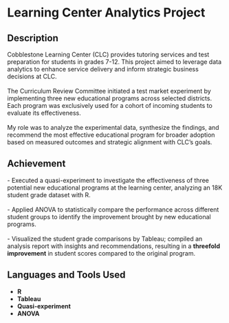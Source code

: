 # Learning Center Analytics Project

<h2>Description</h2>
Cobblestone Learning Center (CLC) provides tutoring services and test preparation for students in grades 7-12. This project aimed to leverage data analytics to enhance service delivery and inform strategic business decisions at CLC.
<br />
<br />
The Curriculum Review Committee initiated a test market experiment by implementing three new educational programs across selected districts. Each program was exclusively used for a cohort of incoming students to evaluate its effectiveness.
<br />
<br />
My role was to analyze the experimental data, synthesize the findings, and recommend the most effective educational program for broader adoption based on measured outcomes and strategic alignment with CLC’s goals.
<br />


<h2>Achievement </h2>
- Executed a quasi-experiment to investigate the effectiveness of three potential new educational programs at the learning center, analyzing an 18K student grade dataset with R.
<br />
<br />
- Applied ANOVA to statistically compare the performance across different student groups to identify the improvement brought by new educational programs.
<br />
<br />
- Visualized the student grade comparisons by Tableau; compiled an analysis report with insights and recommendations, resulting in a <b>threefold improvement</b> in student scores compared to the original program.


<h2>Languages and Tools Used</h2>

- <b>R</b> 
- <b>Tableau</b>
- <b>Quasi-experiment</b>
- <b>ANOVA</b>


